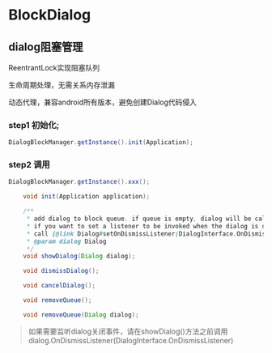 # BlockDialog

## dialog阻塞管理

ReentrantLock实现阻塞队列

生命周期处理，无需关系内存泄漏

动态代理，兼容android所有版本，避免创建Dialog代码侵入

### step1 初始化;

```java
DialogBlockManager.getInstance().init(Application);
```

### step2 调用

```java
DialogBlockManager.getInstance().xxx();
```

```java
    void init(Application application);

    /**
     * add dialog to block queue. if queue is empty, dialog will be call show();
     * if you want to set a listener to be invoked when the dialog is dismissed,
     * call {@link Dialog#setOnDismissListener(DialogInterface.OnDismissListener)} before the method.
     * @param dialog Dialog
     */
    void showDialog(Dialog dialog);

    void dismissDialog();

    void cancelDialog();

    void removeQueue();

    void removeQueue(Dialog dialog);
```

> 如果需要监听dialog关闭事件，请在showDialog()方法之前调用dialog.OnDismissListener(DialogInterface.OnDismissListener)&#x20;
